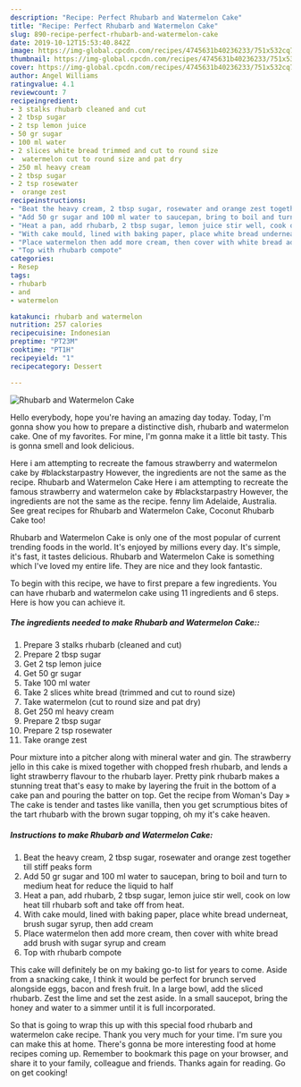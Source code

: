 ```yaml
---
description: "Recipe: Perfect Rhubarb and Watermelon Cake"
title: "Recipe: Perfect Rhubarb and Watermelon Cake"
slug: 890-recipe-perfect-rhubarb-and-watermelon-cake
date: 2019-10-12T15:53:40.842Z
image: https://img-global.cpcdn.com/recipes/4745631b40236233/751x532cq70/rhubarb-and-watermelon-cake-recipe-main-photo.jpg
thumbnail: https://img-global.cpcdn.com/recipes/4745631b40236233/751x532cq70/rhubarb-and-watermelon-cake-recipe-main-photo.jpg
cover: https://img-global.cpcdn.com/recipes/4745631b40236233/751x532cq70/rhubarb-and-watermelon-cake-recipe-main-photo.jpg
author: Angel Williams
ratingvalue: 4.1
reviewcount: 7
recipeingredient:
- 3 stalks rhubarb cleaned and cut
- 2 tbsp sugar
- 2 tsp lemon juice
- 50 gr sugar
- 100 ml water
- 2 slices white bread trimmed and cut to round size
-  watermelon cut to round size and pat dry
- 250 ml heavy cream
- 2 tbsp sugar
- 2 tsp rosewater
-  orange zest
recipeinstructions:
- "Beat the heavy cream, 2 tbsp sugar, rosewater and orange zest together till stiff peaks form"
- "Add 50 gr sugar and 100 ml water to saucepan, bring to boil and turn to medium heat for reduce the liquid to half"
- "Heat a pan, add rhubarb, 2 tbsp sugar, lemon juice stir well, cook on low heat till rhubarb soft and take off from heat."
- "With cake mould, lined with baking paper, place white bread underneat, brush sugar syrup, then add cream"
- "Place watermelon then add more cream, then cover with white bread add brush with sugar syrup and cream"
- "Top with rhubarb compote"
categories:
- Resep
tags:
- rhubarb
- and
- watermelon

katakunci: rhubarb and watermelon
nutrition: 257 calories
recipecuisine: Indonesian
preptime: "PT23M"
cooktime: "PT1H"
recipeyield: "1"
recipecategory: Dessert

---
```



![Rhubarb and Watermelon Cake](https://img-global.cpcdn.com/recipes/4745631b40236233/751x532cq70/rhubarb-and-watermelon-cake-recipe-main-photo.jpg)

Hello everybody, hope you're having an amazing day today. Today, I'm gonna show you how to prepare a distinctive dish, rhubarb and watermelon cake. One of my favorites. For mine, I'm gonna make it a little bit tasty. This is gonna smell and look delicious.

Here i am attempting to recreate the famous strawberry and watermelon cake by #blackstarpastry However, the ingredients are not the same as the recipe. Rhubarb and Watermelon Cake Here i am attempting to recreate the famous strawberry and watermelon cake by #blackstarpastry However, the ingredients are not the same as the recipe. fenny lim Adelaide, Australia. See great recipes for Rhubarb and Watermelon Cake, Coconut Rhubarb Cake too!

Rhubarb and Watermelon Cake is only one of the most popular of current trending foods in the world. It's enjoyed by millions every day. It's simple, it's fast, it tastes delicious. Rhubarb and Watermelon Cake is something which I've loved my entire life. They are nice and they look fantastic.


To begin with this recipe, we have to first prepare a few ingredients. You can have rhubarb and watermelon cake using 11 ingredients and 6 steps. Here is how you can achieve it.

##### The ingredients needed to make Rhubarb and Watermelon Cake::

1. Prepare 3 stalks rhubarb (cleaned and cut)
1. Prepare 2 tbsp sugar
1. Get 2 tsp lemon juice
1. Get 50 gr sugar
1. Take 100 ml water
1. Take 2 slices white bread (trimmed and cut to round size)
1. Take  watermelon (cut to round size and pat dry)
1. Get 250 ml heavy cream
1. Prepare 2 tbsp sugar
1. Prepare 2 tsp rosewater
1. Take  orange zest


Pour mixture into a pitcher along with mineral water and gin. The strawberry jello in this cake is mixed together with chopped fresh rhubarb, and lends a light strawberry flavour to the rhubarb layer. Pretty pink rhubarb makes a stunning treat that&#39;s easy to make by layering the fruit in the bottom of a cake pan and pouring the batter on top. Get the recipe from Woman&#39;s Day » The cake is tender and tastes like vanilla, then you get scrumptious bites of the tart rhubarb with the brown sugar topping, oh my it&#39;s cake heaven. 

##### Instructions to make Rhubarb and Watermelon Cake:

1. Beat the heavy cream, 2 tbsp sugar, rosewater and orange zest together till stiff peaks form
1. Add 50 gr sugar and 100 ml water to saucepan, bring to boil and turn to medium heat for reduce the liquid to half
1. Heat a pan, add rhubarb, 2 tbsp sugar, lemon juice stir well, cook on low heat till rhubarb soft and take off from heat.
1. With cake mould, lined with baking paper, place white bread underneat, brush sugar syrup, then add cream
1. Place watermelon then add more cream, then cover with white bread add brush with sugar syrup and cream
1. Top with rhubarb compote


This cake will definitely be on my baking go-to list for years to come. Aside from a snacking cake, I think it would be perfect for brunch served alongside eggs, bacon and fresh fruit. In a large bowl, add the sliced rhubarb. Zest the lime and set the zest aside. In a small saucepot, bring the honey and water to a simmer until it is full incorporated. 

So that is going to wrap this up with this special food rhubarb and watermelon cake recipe. Thank you very much for your time. I'm sure you can make this at home. There's gonna be more interesting food at home recipes coming up. Remember to bookmark this page on your browser, and share it to your family, colleague and friends. Thanks again for reading. Go on get cooking!
